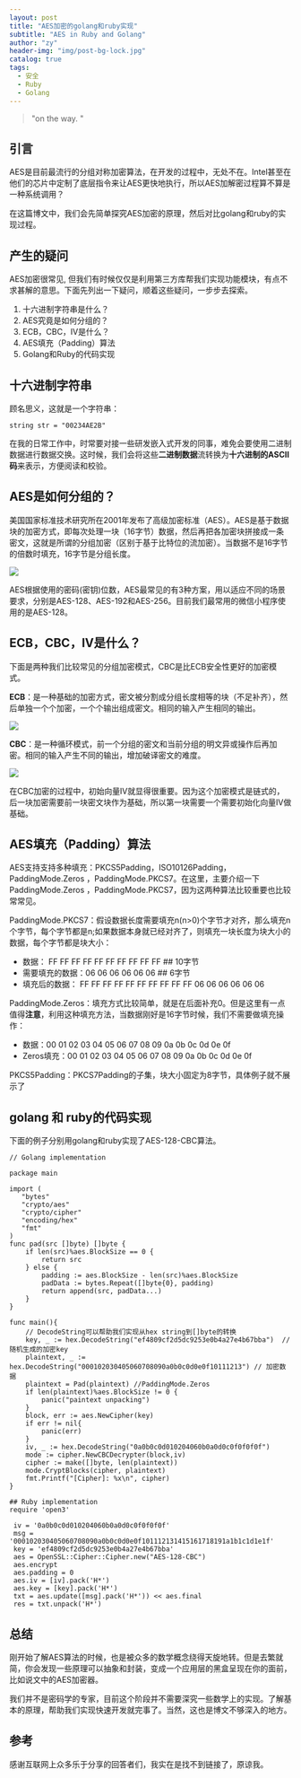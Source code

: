 ```yaml
---
layout: post
title: "AES加密的golang和ruby实现"
subtitle: "AES in Ruby and Golang"
author: "zy"
header-img: "img/post-bg-lock.jpg"
catalog: true
tags:
  - 安全
  - Ruby
  - Golang 
---
```


> "on the way. "

## 引言

AES是目前最流行的分组对称加密算法，在开发的过程中，无处不在。Intel甚至在他们的芯片中定制了底层指令来让AES更快地执行，所以AES加解密过程算不算是一种系统调用？

在这篇博文中，我们会先简单探究AES加密的原理，然后对比golang和ruby的实现过程。


## 产生的疑问

AES加密很常见, 但我们有时候仅仅是利用第三方库帮我们实现功能模块，有点不求甚解的意思。下面先列出一下疑问，顺着这些疑问，一步步去探索。

 1. 十六进制字符串是什么？
 2. AES究竟是如何分组的？
 3. ECB，CBC，IV是什么？
 4. AES填充（Padding）算法
 5. Golang和Ruby的代码实现
 
## 十六进制字符串

顾名思义，这就是一个字符串：

```string str = "00234AE2B" ```

在我的日常工作中，时常要对接一些研发嵌入式开发的同事，难免会要使用二进制数据进行数据交换。这时候，我们会将这些**二进制数据**流转换为**十六进制的ASCII码**来表示，方便阅读和校验。

## AES是如何分组的？

美国国家标准技术研究所在2001年发布了高级加密标准（AES）。AES是基于数据块的加密方式，即每次处理一块（16字节）数据，然后再把各加密块拼接成一条密文，这就是所谓的分组加密（区别于基于比特位的流加密）。当数据不是16字节的倍数时填充，16字节是分组长度。

![](/img/in-post/post-aes-algo/post-aes-algo-01.png)

AES根据使用的密码(密钥)位数，AES最常见的有3种方案，用以适应不同的场景要求，分别是AES-128、AES-192和AES-256。目前我们最常用的微信小程序使用的是AES-128。

## ECB，CBC，IV是什么？

下面是两种我们比较常见的分组加密模式，CBC是比ECB安全性更好的加密模式。

**ECB**：是一种基础的加密方式，密文被分割成分组长度相等的块（不足补齐），然后单独一个个加密，一个个输出组成密文。相同的输入产生相同的输出。

![](/img/in-post/post-aes-algo/post-aes-ecb.png)

**CBC**：是一种循环模式，前一个分组的密文和当前分组的明文异或操作后再加密。相同的输入产生不同的输出，增加破译密文的难度。

![](/img/in-post/post-aes-algo/post-aes-cbc.png)

在CBC加密的过程中，初始向量IV就显得很重要。因为这个加密模式是链式的，后一块加密需要前一块密文块作为基础，所以第一块需要一个需要初始化向量IV做基础。

## AES填充（Padding）算法

AES支持支持多种填充：PKCS5Padding，ISO10126Padding，PaddingMode.Zeros ，PaddingMode.PKCS7。在这里，主要介绍一下PaddingMode.Zeros ，PaddingMode.PKCS7，因为这两种算法比较重要也比较常常见。

PaddingMode.PKCS7：假设数据长度需要填充n(n>0)个字节才对齐，那么填充n个字节，每个字节都是n;如果数据本身就已经对齐了，则填充一块长度为块大小的数据，每个字节都是块大小：

+ 数据： FF FF FF FF FF FF FF FF FF FF ## 10字节
+ 需要填充的数据：06 06 06 06 06 06 ## 6字节
+ 填充后的数据： FF FF FF FF FF FF FF FF FF FF 06 06 06 06 06 06

PaddingMode.Zeros：填充方式比较简单，就是在后面补充0。但是这里有一点值得**注意**，利用这种填充方法，当数据刚好是16字节时候，我们不需要做填充操作：

+ 数据：00 01 02 03 04 05 06 07 08 09 0a 0b 0c 0d 0e 0f
+ Zeros填充：00 01 02 03 04 05 06 07 08 09 0a 0b 0c 0d 0e 0f

PKCS5Padding：PKCS7Padding的子集，块大小固定为8字节，具体例子就不展示了

## golang 和 ruby的代码实现

下面的例子分别用golang和ruby实现了AES-128-CBC算法。

```
// Golang implementation

package main

import (
   "bytes"
   "crypto/aes"
   "crypto/cipher"
   "encoding/hex"
   "fmt"
)
func pad(src []byte) []byte {
	if len(src)%aes.BlockSize == 0 {
		return src
	} else {
		padding := aes.BlockSize - len(src)%aes.BlockSize
		padData := bytes.Repeat([]byte{0}, padding)
		return append(src, padData...)
	}
}

func main(){
    // DecodeString可以帮助我们实现从hex string到[]byte的转换
    key, _ := hex.DecodeString("ef4809cf2d5dc9253e0b4a27e4b67bba")  //随机生成的加密key
    plaintext, _ := hex.DecodeString("000102030405060708090a0b0c0d0e0f10111213") // 加密数据
    plaintext = Pad(plaintext) //PaddingMode.Zeros
    if len(plaintext)%aes.BlockSize != 0 {
    	panic("paintext unpacking")
	}
    block, err := aes.NewCipher(key)
    if err != nil{
    	panic(err)
	}
    iv, _ := hex.DecodeString("0a0b0c0d010204060b0a0d0c0f0f0f0f")
    mode := cipher.NewCBCDecrypter(block,iv)	
    cipher := make([]byte, len(plaintext))
    mode.CryptBlocks(cipher, plaintext)
    fmt.Printf("[Cipher]: %x\n", cipher)
}    
```

```
## Ruby implementation
require 'open3'

 iv = '0a0b0c0d010204060b0a0d0c0f0f0f0f'
 msg = '000102030405060708090a0b0c0d0e0f101112131415161718191a1b1c1d1e1f'
 key = 'ef4809cf2d5dc9253e0b4a27e4b67bba'
 aes = OpenSSL::Cipher::Cipher.new("AES-128-CBC")
 aes.encrypt
 aes.padding = 0
 aes.iv = [iv].pack('H*')
 aes.key = [key].pack('H*')
 txt = aes.update([msg].pack('H*')) << aes.final
 res = txt.unpack('H*')
```

## 总结
刚开始了解AES算法的时候，也是被众多的数学概念绕得天旋地转。但是去繁就简，你会发现一些原理可以抽象和封装，变成一个应用层的黑盒呈现在你的面前，比如说文中的AES加密器。

我们并不是密码学的专家，目前这个阶段并不需要深究一些数学上的实现。了解基本的原理，帮助我们实现快速开发就完事了。当然，这也是博文不够深入的地方。

## 参考

感谢互联网上众多乐于分享的回答者们，我实在是找不到链接了，原谅我。



